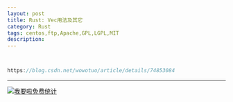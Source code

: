 ```yaml
---
layout: post
title: Rust: Vec用法及其它
category: Rust
tags: centos,ftp,Apache,GPL,LGPL,MIT
description: 
---
```



```javascript


https://blog.csdn.net/wowotuo/article/details/74853084

```

---


<script language="javascript" type="text/javascript" src="//js.users.51.la/19176892.js"></script>
<noscript><a href="//www.51.la/?19176892" target="_blank"><img alt="&#x6211;&#x8981;&#x5566;&#x514D;&#x8D39;&#x7EDF;&#x8BA1;" src="//img.users.51.la/19176892.asp" style="border:none" /></a></noscript>

